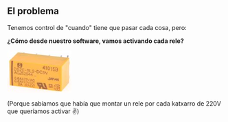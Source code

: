 ## El problema

Tenemos control de "cuando" tiene que pasar cada cosa, pero:

**¿Cómo desde nuestro software, vamos activando cada rele?**

![Rele](media/rele.jpg "rele")<!-- .element: class="" -->

(Porque sabíamos que había que montar un rele por cada katxarro de 220V que queríamos activar ✌)


